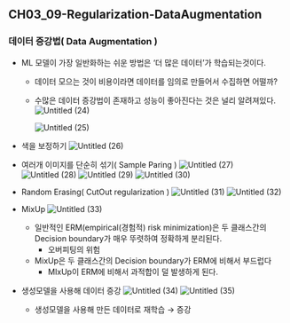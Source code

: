 ## CH03_09-Regularization-DataAugmentation

### 데이터 증강법( Data Augmentation )

- ML 모델이 가장 일반화하는 쉬운 방법은 ‘더 많은 데이터’가 학습되는것이다.
    - 데이터 모으는 것이 비용이라면 데이터를 임의로 만들어서 수집하면 어떨까?
    - 수많은 데이터 증강법이 존재하고 성능이 좋아진다는 것은 널리 알려져있다.
        ![Untitled (24)](https://github.com/joony0512/Deep_Learning_Class/assets/109457820/6de776f1-ee54-4e0e-a623-d5008baa83e4)

        ![Untitled (25)](https://github.com/joony0512/Deep_Learning_Class/assets/109457820/2a879557-98f3-444f-9880-9673a5e0e85c)

        
        
        
- 색을 보정하기
  ![Untitled (26)](https://github.com/joony0512/Deep_Learning_Class/assets/109457820/0fe2965b-0fc6-4f70-993f-5ea035a64146)

    
    
- 여러개 이미지를 단순히 섞기( Sample Paring )
    ![Untitled (27)](https://github.com/joony0512/Deep_Learning_Class/assets/109457820/52b2c18c-eda4-489d-a632-0e8c20ea54db)
    ![Untitled (28)](https://github.com/joony0512/Deep_Learning_Class/assets/109457820/e1e3fbcc-958e-4fdd-95a6-c906b7bf7111)
    ![Untitled (29)](https://github.com/joony0512/Deep_Learning_Class/assets/109457820/8574ab60-8d11-4865-b8a1-ba7f8b767f26)
    ![Untitled (30)](https://github.com/joony0512/Deep_Learning_Class/assets/109457820/ba6cda54-cb61-488c-bdf5-d364664e7042)

  
- Random Erasing( CutOut regularization )
    ![Untitled (31)](https://github.com/joony0512/Deep_Learning_Class/assets/109457820/1923711b-a9f2-4676-bff7-560ab15db644)
    ![Untitled (32)](https://github.com/joony0512/Deep_Learning_Class/assets/109457820/f11af048-5920-4cc3-aa89-45a706cc1c34)

    
- MixUp
    ![Untitled (33)](https://github.com/joony0512/Deep_Learning_Class/assets/109457820/f219507c-7660-480d-9757-b7528a47d856)

    
    - 일반적인 ERM(empirical(경험적) risk minimization)은 두 클래스간의 Decision boundary가 매우 뚜렷하여 정확하게 분리된다.
        - 오버피팅의 위험
    - MixUp은 두 클래스간의 Decision boundary가 ERM에 비해서 부드럽다
        - MIxUp이 ERM에 비해서 과적합이 덜 발생하게 된다.
- 생성모델을 사용해 데이터 증강
   ![Untitled (34)](https://github.com/joony0512/Deep_Learning_Class/assets/109457820/7eebbb4b-72ef-4a81-a107-b3b5ca424ddd)
   ![Untitled (35)](https://github.com/joony0512/Deep_Learning_Class/assets/109457820/417090ea-eb1f-4b2b-8f56-fc02ecc34e76)

    - 생성모델을 사용해 만든 데이터로 재학습 → 증강
